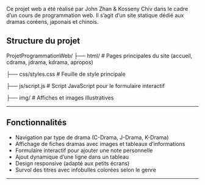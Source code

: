 Ce projet web a été réalisé par John Zhan & Kosseny Chiv dans le cadre d’un cours de programmation web. Il s’agit d’un site statique dédié aux dramas coréens, japonais et chinois.

## Structure du projet

ProjetProgrammationWeb/
├── html/ # Pages principales du site (accueil, cdrama, jdrama, kdrama, apropos)

├── css/styles.css # Feuille de style principale

├── js/script.js # Script JavaScript pour le formulaire interactif

├── img/ # Affiches et images illustratives

---

## Fonctionnalités

- Navigation par type de drama (C-Drama, J-Drama, K-Drama)
- Affichage de fiches dramas avec images et tableaux d’informations
- Formulaire interactif pour ajouter une note personnelle
- Ajout dynamique d’une ligne dans un tableau
- Design responsive (adapté aux petits écrans)
- Survol des titres avec infobulles colorées selon le genre

---

